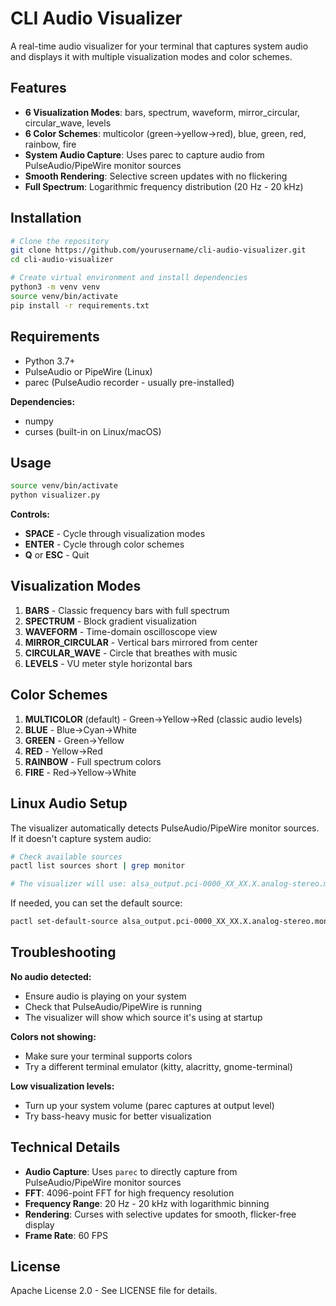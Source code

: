 # CLI Audio Visualizer

A real-time audio visualizer for your terminal that captures system audio and displays it with multiple visualization modes and color schemes.

## Features

- **6 Visualization Modes**: bars, spectrum, waveform, mirror_circular, circular_wave, levels
- **6 Color Schemes**: multicolor (green→yellow→red), blue, green, red, rainbow, fire
- **System Audio Capture**: Uses parec to capture audio from PulseAudio/PipeWire monitor sources
- **Smooth Rendering**: Selective screen updates with no flickering
- **Full Spectrum**: Logarithmic frequency distribution (20 Hz - 20 kHz)

## Installation

```bash
# Clone the repository
git clone https://github.com/yourusername/cli-audio-visualizer.git
cd cli-audio-visualizer

# Create virtual environment and install dependencies
python3 -m venv venv
source venv/bin/activate
pip install -r requirements.txt
```

## Requirements

- Python 3.7+
- PulseAudio or PipeWire (Linux)
- parec (PulseAudio recorder - usually pre-installed)

**Dependencies:**
- numpy
- curses (built-in on Linux/macOS)

## Usage

```bash
source venv/bin/activate
python visualizer.py
```

**Controls:**
- **SPACE** - Cycle through visualization modes
- **ENTER** - Cycle through color schemes
- **Q** or **ESC** - Quit

## Visualization Modes

1. **BARS** - Classic frequency bars with full spectrum
2. **SPECTRUM** - Block gradient visualization
3. **WAVEFORM** - Time-domain oscilloscope view
4. **MIRROR_CIRCULAR** - Vertical bars mirrored from center
5. **CIRCULAR_WAVE** - Circle that breathes with music
6. **LEVELS** - VU meter style horizontal bars

## Color Schemes

1. **MULTICOLOR** (default) - Green→Yellow→Red (classic audio levels)
2. **BLUE** - Blue→Cyan→White
3. **GREEN** - Green→Yellow
4. **RED** - Yellow→Red
5. **RAINBOW** - Full spectrum colors
6. **FIRE** - Red→Yellow→White

## Linux Audio Setup

The visualizer automatically detects PulseAudio/PipeWire monitor sources. If it doesn't capture system audio:

```bash
# Check available sources
pactl list sources short | grep monitor

# The visualizer will use: alsa_output.pci-0000_XX_XX.X.analog-stereo.monitor
```

If needed, you can set the default source:
```bash
pactl set-default-source alsa_output.pci-0000_XX_XX.X.analog-stereo.monitor
```

## Troubleshooting

**No audio detected:**
- Ensure audio is playing on your system
- Check that PulseAudio/PipeWire is running
- The visualizer will show which source it's using at startup

**Colors not showing:**
- Make sure your terminal supports colors
- Try a different terminal emulator (kitty, alacritty, gnome-terminal)

**Low visualization levels:**
- Turn up your system volume (parec captures at output level)
- Try bass-heavy music for better visualization

## Technical Details

- **Audio Capture**: Uses `parec` to directly capture from PulseAudio/PipeWire monitor sources
- **FFT**: 4096-point FFT for high frequency resolution
- **Frequency Range**: 20 Hz - 20 kHz with logarithmic binning
- **Rendering**: Curses with selective updates for smooth, flicker-free display
- **Frame Rate**: 60 FPS

## License

Apache License 2.0 - See LICENSE file for details.
